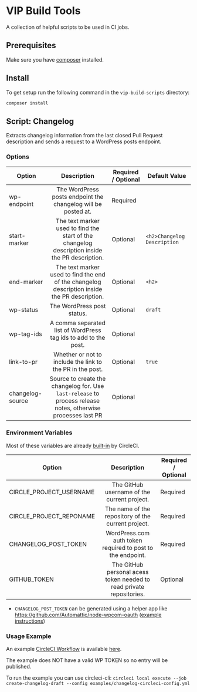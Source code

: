 # VIP Build Tools

A collection of helpful scripts to be used in CI jobs.

## Prerequisites

Make sure you have [composer](https://getcomposer.org/) installed.

## Install

To get setup run the following command in the `vip-build-scripts` directory:

```bash
composer install
```

## Script: Changelog

Extracts changelog information from the last closed Pull Request description and sends a request to a WordPress posts endpoint.

### Options

| Option              | Description                                                                                                  | Required / Optional | Default Value               |
|---------------------|:------------------------------------------------------------------------------------------------------------:|---------------------|-----------------------------|
| wp-endpoint         | The WordPress posts endpoint the changelog will be posted at.                                                | Required            |                             |
| start-marker        | The text marker used to find the start of the changelog description inside the PR description.               | Optional            | `<h2>Changelog Description` |
| end-marker          | The text marker used to find the end of the changelog description inside the PR description.                 | Optional            | `<h2>`                      |
| wp-status           | The WordPress post status.                                                                                   | Optional            | `draft`                     |
| wp-tag-ids          | A comma separated list of WordPress tag ids to add to the post.                                              | Optional            |                             |
| link-to-pr          | Whether or not to include the link to the PR in the post.                                                    | Optional            | `true`                      |
| changelog-source    | Source to create the changelog for. Use `last-release` to process release notes, otherwise processes last PR | Optional            |                             |

### Environment Variables

Most of these variables are already [built-in](https://circleci.com/docs/2.0/env-vars/#built-in-environment-variables) by CircleCI.

| Option                  | Description                                                          | Required / Optional |
| ----------------------- |:--------------------------------------------------------------------:|---------------------|
| CIRCLE_PROJECT_USERNAME | The GitHub username of the current project.                          | Required            |
| CIRCLE_PROJECT_REPONAME | The name of the repository of the current project.                   | Required            |
| CHANGELOG_POST_TOKEN    | WordPress.com auth token required to post to the endpoint.           | Required            |
| GITHUB_TOKEN            | The GitHub personal acess token needed to read private repositories. | Optional            |


- `CHANGELOG_POST_TOKEN` can be generated using a helper app like https://github.com/Automattic/node-wpcom-oauth ([example instructions](https://wp.me/p6jPRI-4xy#comment-26288))

### Usage Example

An example [CircleCI Workflow](https://circleci.com/docs/2.0/workflows/) is available [here](/examples/changelog-circleci-config.yml).

The example does NOT have a valid WP TOKEN so no entry will be published.

To run the example you can use circleci-cli: `circleci local execute --job create-changelog-draft --config examples/changelog-circleci-config.yml`
